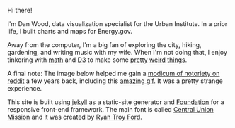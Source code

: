 Hi there! 

I'm Dan Wood, data visualization specialist for the Urban Institute. In a prior life, I built charts and maps for Energy.gov.

Away from the computer, I'm a big fan of exploring the city, hiking, gardening, and writing music with my wife. When I'm not doing that, I enjoy tinkering with [math](https://bl.ocks.org/DanielJWood/ea333dfbf4ac756896c313f3c640cd6b) and [D3](http://bl.ocks.org/DanielJWood/7682223) to make some [pretty](https://danieljwood.github.io/d3-art-lines/sticks.html) [weird](https://danieljwood.github.io/d3-art-lines/lines4.html) [things](http://danieljwood.github.io/d3-examples/rect2/). 

A final note: The image below helped me gain a [modicum of notoriety on reddit](https://www.reddit.com/r/pics/comments/33ufn1/this_is_my_coworkers_picture_on_a_government/) a few years back, including this [amazing gif](http://i.imgur.com/FBG3d9r.gifv). It was a pretty strange experience. 

This site is built using [jekyll](https://jekyllrb.com/) as a static-site generator and [Foundation](https://foundation.zurb.com/) for a responsive front-end framework. The main font is called [Central Union Mission](https://github.com/ryantroyford/central-union-mission) and it was created by [Ryan Troy Ford](http://ryantroyford.com/info.html). 